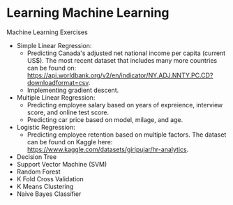 # Learning Machine Learning
Machine Learning Exercises<br />
- Simple Linear Regression:<br />
  - Predicting Canada's adjusted net national income per capita (current US$). The most recent dataset that includes many more countries can be found on: https://api.worldbank.org/v2/en/indicator/NY.ADJ.NNTY.PC.CD?downloadformat=csv.
  - Implementing gradient descent.
- Multiple Linear Regression:<br />
  - Predicting employee salary based on years of expreience, interview score, and online test score.
  - Predicting car price based on model, milage, and age.
- Logistic Regression:<br />
  - Predicting employee retention based on multiple factors. The dataset can be found on Kaggle here: https://www.kaggle.com/datasets/giripujar/hr-analytics.
- Decision Tree<br />
- Support Vector Machine (SVM)<br />
- Random Forest<br />
- K Fold Cross Validation<br />
- K Means Clustering<br />
- Naive Bayes Classifier
